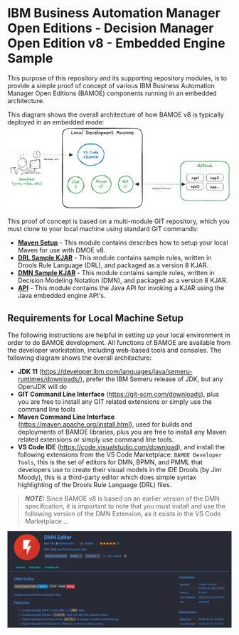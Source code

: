 # IBM Business Automation Manager Open Editions - Decision Manager Open Edition v8 - Embedded Engine Sample
This purpose of this repository and its supporting repository modules, is to provide a simple proof of concept of various IBM Business Automation Manager Open Editions (BAMOE) components running in an embedded architecture.

This diagram shows the overall architecture of how BAMOE v8 is typically deployed in an embedded mode:
![BAMOE Architecture (Infrastructure Services)](./doc/images/architecture.png)

This proof of concept is based on a multi-module GIT repository, which you must clone to your local machine using standard GIT commands:

- [**Maven Setup**](./maven/README.md) - This module contains describes how to setup your local Maven for use with DMOE v8.
- [**DRL Sample KJAR**](./sample-drl-kjar/README.md) - This module contains sample rules, written in Drools Rule Language (DRL), and packaged as a version 8 KJAR.
- [**DMN Sample KJAR**](./sample-dmn-kjar/README.md) - This module contains sample rules, written in Decision Modeling Notation (DMN), and packaged as a version 8 KJAR.
- [**API**](./api/README.md) - This module contains the Java API for invoking a KJAR using the Java embedded engine API's.

## Requirements for Local Machine Setup
The following instructions are helpful in setting up your local environment in order to do BAMOE development.  All functions of BAMOE are available from the developer workstation, including web-based tools and consoles. The following diagram shows the overall architecture:

- **JDK 11** (https://developer.ibm.com/languages/java/semeru-runtimes/downloads/), prefer the IBM Semeru release of JDK, but any OpenJDK will do
- **GIT Command Line Interface** (https://git-scm.com/downloads), plus you are free to install any GIT related extensions or simply use the command line tools
- **Maven Command Line Interface** (https://maven.apache.org/install.html), used for builds and deployments of BAMOE libraries, plus you are free to install any Maven related extensions or simply use command line tools.
- **VS Code IDE** (https://code.visualstudio.com/download), and install the following extensions from the VS Code Marketplace:
`BAMOE Developer Tools`, this is the set of editors for DMN, BPMN, and PMML that developers use to create their visual models in the IDE Drools (by Jim Moody), this is a third-party editor which does simple syntax highlighting of the Drools Rule Language (DRL) files.


> **_NOTE:_**  Since BAMOE v8 is based on an earlier version of the DMN specification, it is important to note that you must install and use the following version of the DMN Extension, as it exists in the VS Code Marketplace....

![BAMOE v8 DMN Editor Extension](./doc/images/bamoe-v8-dmn-extension.png)


